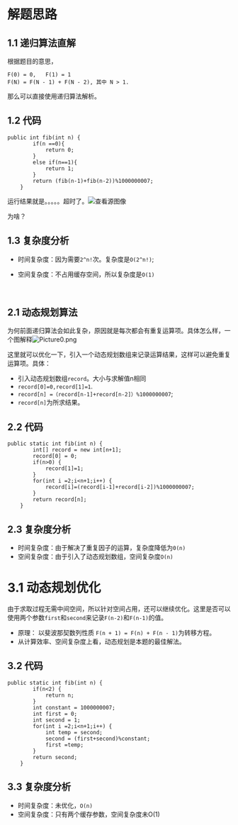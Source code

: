 # 解题思路

## 1.1 递归算法直解

根据题目的意思，

```
F(0) = 0,   F(1) = 1
F(N) = F(N - 1) + F(N - 2), 其中 N > 1.
```

那么可以直接使用递归算法解析。

## 1.2 代码

```
public int fib(int n) {
		if(n ==0){
            return 0;
        }
        else if(n==1){
            return 1;
        }
        return (fib(n-1)+fib(n-2))%1000000007;
    }
```

运行结果就是。。。。。超时了。![查看源图像](https://tse2-mm.cn.bing.net/th/id/OIP.9WQeU7QG0K19T5-eR6r17QAAAA?pid=Api&rs=1)

为啥？

## 1.3 复杂度分析

* 时间复杂度：因为需要`2^n!`次。复杂度是`O(2^n!)`;

* 空间复杂度：不占用缓存空间，所以复杂度是`O(1)`

​	

## 2.1 动态规划算法

为何前面递归算法会如此复杂，原因就是每次都会有重复运算项。具体怎么样，一个图解释![Picture0.png](https://pic.leetcode-cn.com/25e913ab8d7a22bb017669e4a097cf51d10861f365002f2d8556ee7a64464cd8-Picture0.png)

这里就可以优化一下，引入一个动态规划数组来记录运算结果，这样可以避免重复运算项。具体：

* 引入动态规划数组`record`。大小与求解值n相同
* `record[0]=0,record[1]=1`.
* `record[n] =（record[n-1]+record[n-2]）%1000000007`;
* `record[n]`为所求结果。

## 2.2 代码

```
public static int fib(int n) {
		int[] record = new int[n+1];
		record[0] = 0;
		if(n>0) {
			record[1]=1;
		}
		for(int i =2;i<n+1;i++) {
			record[i]=(record[i-1]+record[i-2])%1000000007;
		}
		return record[n];
    }
```

## 2.3 复杂度分析

* 时间复杂度：由于解决了重复因子的运算，复杂度降低为`0(n)`
* 空间复杂度：由于引入了动态规划数组，空间复杂度`O(n)`

# 3.1 动态规划优化

由于求取过程无需中间空间，所以针对空间占用，还可以继续优化。这里是否可以使用两个参数`first`和`second`来记录`F(n-2)`和`F(n-1)`的值。

* 原理： 以斐波那契数列性质 `F(n + 1) = F(n) + F(n - 1)`为转移方程。
* 从计算效率、空间复杂度上看，动态规划是本题的最佳解法。

## 3.2 代码

```
public static int fib(int n) {
		if(n<2) {
			return n;
		}
		int constant = 1000000007;
		int first = 0;
		int second = 1;
		for(int i =2;i<n+1;i++) {
			int temp = second;
		    second = (first+second)%constant;
		    first =temp;
		}
		return second;
	}
```

## 3.3 复杂度分析

* 时间复杂度：未优化，`O(n)`
* 空间复杂度：只有两个缓存参数，空间复杂度未O(1)
